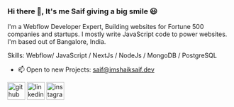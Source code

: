 ### Hi there 👋, It's me Saif giving a big smile 😃
I'm a Webflow Developer Expert, Building websites for Fortune 500 companies and startups.
I mostly write JavaScript code to power websites.
I'm based out of Bangalore, India.

Skills: Webflow/ JavaScript / NextJs / NodeJs / MongoDB / PostgreSQL

- 📫 Open to new Projects: saif@imshaiksaif.dev 

[<img src='https://cdn.jsdelivr.net/npm/simple-icons@3.0.1/icons/github.svg' alt='github' height='40'>](https://github.com/imshaiksaif)  [<img src='https://cdn.jsdelivr.net/npm/simple-icons@3.0.1/icons/linkedin.svg' alt='linkedin' height='40'>](https://www.linkedin.com/in/imshaiksaif/)  [<img src='https://cdn.jsdelivr.net/npm/simple-icons@3.0.1/icons/instagram.svg' alt='instagram' height='40'>](https://www.instagram.com/imshaiksaif/)  


